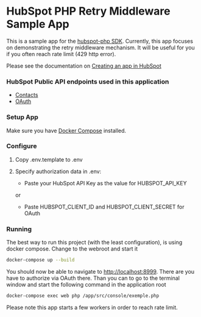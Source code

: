 # HubSpot PHP Retry Middleware Sample App

This is a sample app for the [hubspot-php SDK](../../../../). Currently, this app focuses on demonstrating the retry middleware mechanism. It will be useful for you if you often reach rate limit (429 http error).

Please see the documentation on [Creating an app in HubSpot](https://developers.hubspot.com/docs-beta/creating-an-app)

### HubSpot Public API endpoints used in this application

  - [Contacts](https://developers.hubspot.com/docs-beta/crm/contacts)
  - [OAuth](https://developers.hubspot.com/docs-beta/working-with-oauth)

### Setup App

Make sure you have [Docker Compose](https://docs.docker.com/compose/) installed.

### Configure

1. Copy .env.template to .env
2. Specify authorization data in .env:
    
    - Paste your HubSpot API Key as the value for HUBSPOT_API_KEY
    
    or
    
    - Paste HUBSPOT_CLIENT_ID and HUBSPOT_CLIENT_SECRET for OAuth

### Running

The best way to run this project (with the least configuration), is using docker compose.  Change to the webroot and start it

```bash
docker-compose up --build
```
You should now be able to navigate to [http://localhost:8999](http://localhost:8999). There are you have to authorize via OAuth there. Than you can to go to the terminal window and start the following command in the application root

```bash
docker-compose exec web php /app/src/console/exemple.php
```

Please note this app starts a few workers in order to reach rate limit. 

